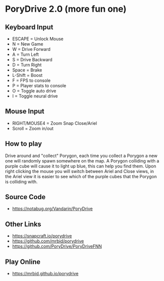 # PoryDrive 2.0 (more fun one)

## Keyboard Input
* ESCAPE = Unlock Mouse
* N = New Game
* W = Drive Forward
* A = Turn Left
* S = Drive Backward
* D = Turn Right
* Space = Brake
* L-Shift = Boost
* F = FPS to console
* P = Player stats to console
* O = Toggle auto drive
* I = Toggle neural drive

## Mouse Input
* RIGHT/MOUSE4 = Zoom Snap Close/Ariel
* Scroll = Zoom in/out

## How to play
Drive around and "collect" Porygon, each time you collect a Porygon a new one will randomly spawn somewhere on the map. A Porygon colliding with a purple cube will cause it to light up blue, this can help you find them. Upon right clicking the mouse you will switch between Ariel and Close views, in the Ariel view it is easier to see which of the purple cubes that the Porygon is colliding with.

## Source Code
* https://notabug.org/Vandarin/PoryDrive

## Other Links
* https://snapcraft.io/porydrive
* https://github.com/mrbid/porydrive
* https://github.com/PoryDrive/PoryDriveFNN

## Play Online
* https://mrbid.github.io/porydrive

